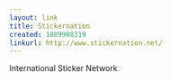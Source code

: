 ```yaml
---
layout: link
title: Stickernation
created: 1089908319
linkurl: http://www.stickernation.net/
---
```

International Sticker Network
